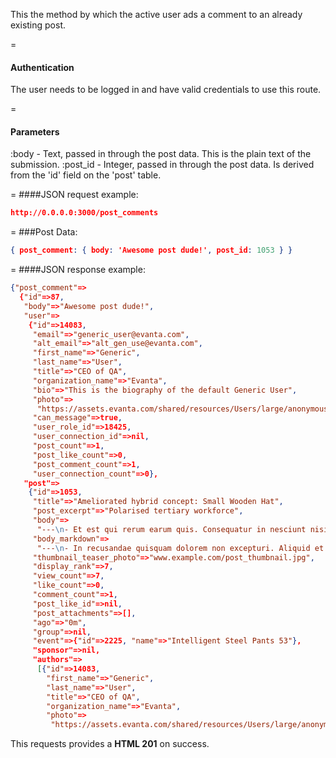 <!-- --- title: POST /post_comments -->

This the method by which the active user ads a comment to an already existing post.

=
#### Authentication

The user needs to be logged in and have valid credentials to use this route.

=
#### Parameters

:body - Text, passed in through the post data. This is the plain text of the submission.
:post_id - Integer, passed in through the post data. Is derived from the 'id' field on the 'post' table.


=
####JSON request example:
```json
http://0.0.0.0:3000/post_comments
```

=
###Post Data:
```json
{ post_comment: { body: 'Awesome post dude!', post_id: 1053 } }
```

=
####JSON response example:

```json
{"post_comment"=>
  {"id"=>87,
   "body"=>"Awesome post dude!",
   "user"=>
    {"id"=>14083,
     "email"=>"generic_user@evanta.com",
     "alt_email"=>"alt_gen_use@evanta.com",
     "first_name"=>"Generic",
     "last_name"=>"User",
     "title"=>"CEO of QA",
     "organization_name"=>"Evanta",
     "bio"=>"This is the biography of the default Generic User",
     "photo"=>
      "https://assets.evanta.com/shared/resources/Users/large/anonymous2.jpg",
     "can_message"=>true,
     "user_role_id"=>18425,
     "user_connection_id"=>nil,
     "post_count"=>1,
     "post_like_count"=>0,
     "post_comment_count"=>1,
     "user_connection_count"=>0},
   "post"=>
    {"id"=>1053,
     "title"=>"Ameliorated hybrid concept: Small Wooden Hat",
     "post_excerpt"=>"Polarised tertiary workforce",
     "body"=>
      "---\n- Et est qui rerum earum quis. Consequatur in nesciunt nisi consectetur. Aliquid nobis\n  voluptas repellendus unde laudantium quis nam.\n- Est aspernatur consequatur. Vel aut deserunt enim. Consequatur architecto temporibus\n  mollitia at. Aut labore facere mollitia qui odio veritatis. Consequatur omnis ut\n  harum.\n- Ducimus esse omnis perspiciatis qui iusto sit. Aut ut unde aperiam consequatur modi.\n  Deleniti pariatur voluptatem eveniet. Alias omnis provident tenetur ea omnis fugiat.\n  Architecto quo est eum non voluptatem voluptatem.\n- Est aut maiores dolor. Et rerum doloremque exercitationem voluptates. Velit eaque\n  quas velit sapiente enim ut eos. Voluptas nam aspernatur ratione id veritatis.\n- Aspernatur consequatur ut quaerat. Nisi voluptatem consequatur officia beatae voluptatem\n  qui fugit. Dolores mollitia commodi ea. Velit quam a odit esse doloribus sit exercitationem.\n  Voluptate quidem molestiae ab ex placeat voluptatum.\n",
     "body_markdown"=>
      "---\n- In recusandae quisquam dolorem non excepturi. Aliquid et voluptatibus. Totam ipsa\n  nesciunt ab aliquid numquam.\n- Nemo libero natus ab qui sit laboriosam voluptatibus. Ut voluptas facere nesciunt\n  non praesentium quae ad. Non voluptatibus fuga tempora molestiae distinctio tempore.\n- Sed iste accusamus ut veritatis. Commodi quia quibusdam repellat dolores. Consequatur\n  hic sit et pariatur voluptatibus velit dolorum.\n- Sint repellat sit exercitationem illo modi qui et. Sit et aperiam. Sit est ex.\n- Omnis dolorum eum ea facilis officiis placeat. Excepturi ducimus velit consectetur\n  amet est sit. Nobis perferendis magni consectetur aspernatur similique et. Et consequatur\n  in quibusdam.\n",
     "thumbnail_teaser_photo"=>"www.example.com/post_thumbnail.jpg",
     "display_rank"=>7,
     "view_count"=>7,
     "like_count"=>0,
     "comment_count"=>1,
     "post_like_id"=>nil,
     "post_attachments"=>[],
     "ago"=>"0m",
     "group"=>nil,
     "event"=>{"id"=>2225, "name"=>"Intelligent Steel Pants 53"},
     "sponsor"=>nil,
     "authors"=>
      [{"id"=>14083,
        "first_name"=>"Generic",
        "last_name"=>"User",
        "title"=>"CEO of QA",
        "organization_name"=>"Evanta",
        "photo"=>
         "https://assets.evanta.com/shared/resources/Users/large/anonymous2.jpg"}]}}}
```

This requests provides a <strong>HTML 201</strong> on success.